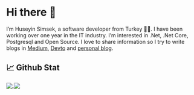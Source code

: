 # Hi there 👋

I’m Huseyin Simsek, a software developer from Turkey 👨‍💻. I have been working over one year in the IT industry. I’m interested in .Net, .Net Core, Postgresql and Open Source. I love to share information so I try to write blogs in [Medium](https://medium.com/@huseyinsimsekk), [Devto](https://dev.to/huseyinsimsek) and [personal blog](https://simsekhuseyin.com/).

## 📈 Github Stat

<a href="https://github.com/huseyinsimsekk/github-readme-stats">
  <img align="center" src="https://github-readme-stats.vercel.app/api?username=huseyinsimsekk&theme=graywhite&show_icons=true" />
</a>
<a href="https://github.com/huseyinsimsekk/convoychat">
  <img align="center" src="https://github-readme-stats.vercel.app/api/top-langs/?username=huseyinsimsekk&langs_count=7&layout=compact&theme=graywhite" />
</a>
